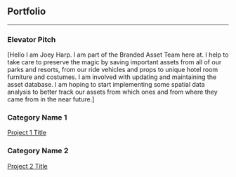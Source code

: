 ## Portfolio

---

### Elevator Pitch
[Hello I am Joey Harp. I am part of the Branded Asset Team here at. I help to take care to preserve the magic by saving important assets from all of our parks and resorts, from our ride vehicles and props to unique hotel room furniture and costumes. I am involved with updating and maintaining the asset database. I am hoping to start implementing some spatial data analysis to better track our assets from which ones and from where they came from in the near future.]

### Category Name 1 

[Project 1 Title](/sample_page)


### Category Name 2

[Project 2 Title](/sample_page)
